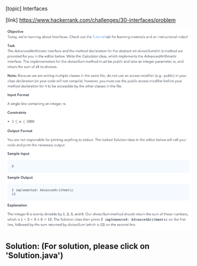 [topic]
Interfaces

[link]
https://www.hackerrank.com/challenges/30-interfaces/problem



![Alt text](../../../../../../resources/thirty.days.of.code/question-19.png?raw=true "Title")

## Solution: (For solution, please click on 'Solution.java')